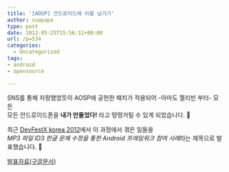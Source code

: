 ```yaml
---
title: '[AOSP] 안드로이드에 이름 남기기'
author: suapapa
type: post
date: 2012-05-25T15:56:11+00:00
url: /p=534
categories:
  - Uncategorized
tags:
- android
- opensource

---
```

SNS를 통해 자랑했었듯이 AOSP에 공헌한 패치가 적용되어 -아마도 젤리빈 부터- 모든  
모든 안드로이드폰을 **내가 만들었다!** 라고 떵떵거릴 수 있게 되었습니다. 🙂

최근 [DevFestX korea 2012](https://sites.google.com/site/devfestxkorea/)에서 이 과정에서 겪은 일들을  
*MP3 파일 ID3 한글 문제 수정을 통한 Android 프레임워크 참여 사례*라는 제목으로 발표했습니다. 🙂

[발표자료(구글문서)](https://docs.google.com/presentation/d/1nSskVkQSrIzgPqH1bzRcejZ-K8rn2lcxxhj9IKsUeFo/edit)
